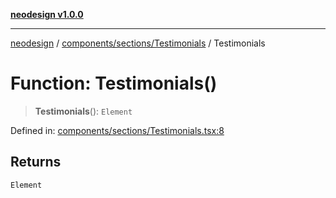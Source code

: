[**neodesign v1.0.0**](../../../../README.md)

***

[neodesign](../../../../modules.md) / [components/sections/Testimonials](../README.md) / Testimonials

# Function: Testimonials()

> **Testimonials**(): `Element`

Defined in: [components/sections/Testimonials.tsx:8](https://github.com/mladjom/neodesign/blob/12ebc446849a001345c104056aef95c6372b148e/components/sections/Testimonials.tsx#L8)

## Returns

`Element`
